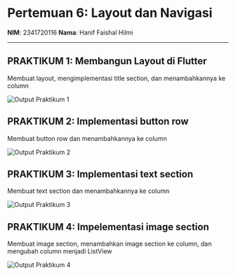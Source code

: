 # Pertemuan 6: Layout dan Navigasi

**NIM**: 2341720116
**Nama**: Hanif Faishal Hilmi

---

## PRAKTIKUM 1: Membangun Layout di Flutter

Membuat layout, mengimplementasi title section, dan menambahkannya ke column

![Output Praktikum 1](/img_output/C6_PRAK1.jpg)

## PRAKTIKUM 2: Implementasi button row

Membuat button row dan menambahkannya ke column

![Output Praktikum 2](/img_output/C6_PRAK2.jpg)

## PRAKTIKUM 3: Implementasi text section

Membuat text section dan menambahkannya ke column

![Output Praktikum 3](/img_output/C6_PRAK3.jpg)

## PRAKTIKUM 4: Impelementasi image section

Membuat image section, menambahkan image section ke column, dan mengubah column menjadi ListView

![Output Praktikum 4](/img_output/C6_PRAK4.jpg)